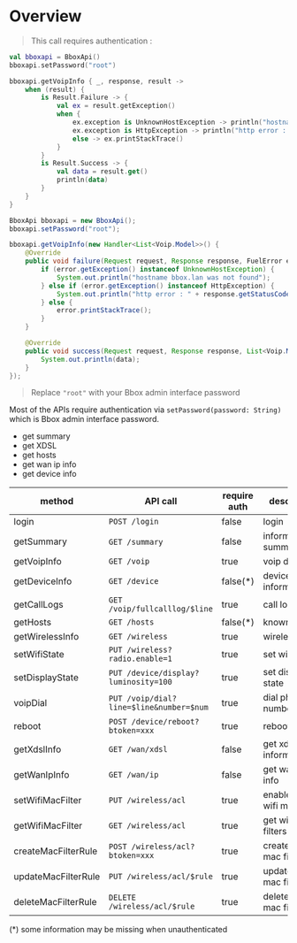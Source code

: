 # Overview

> This call requires authentication :

```kotlin
val bboxapi = BboxApi()
bboxapi.setPassword("root")

bboxapi.getVoipInfo { _, response, result ->
    when (result) {
        is Result.Failure -> {
            val ex = result.getException()
            when {
                ex.exception is UnknownHostException -> println("hostname bbox.lan was not found")
                ex.exception is HttpException -> println("http error : ${response.statusCode}")
                else -> ex.printStackTrace()
            }
        }
        is Result.Success -> {
            val data = result.get()
            println(data)
        }
    }
}
```

```java
BboxApi bboxapi = new BboxApi();
bboxapi.setPassword("root");

bboxapi.getVoipInfo(new Handler<List<Voip.Model>>() {
    @Override
    public void failure(Request request, Response response, FuelError error) {
        if (error.getException() instanceof UnknownHostException) {
            System.out.println("hostname bbox.lan was not found");
        } else if (error.getException() instanceof HttpException) {
            System.out.println("http error : " + response.getStatusCode());
        } else {
            error.printStackTrace();
        }
    }

    @Override
    public void success(Request request, Response response, List<Voip.Model> data) {
        System.out.println(data);
    }
});
```
> Replace `"root"` with your Bbox admin interface password

Most of the APIs require authentication via `setPassword(password: String)` which is Bbox admin interface password.

* get summary
* get XDSL
* get hosts
* get wan ip info
* get device info


| method              | API call                               | require auth | description                    
|---------------------|----------------------------------------|---------------|--------------------------------
| login               | `POST /login`                            | false | login                          
| getSummary          | `GET /summary`                           | false | information summary            
| getVoipInfo         | `GET /voip`                              | true | voip data                      
| getDeviceInfo       | `GET /device`                            | false(*) | device information             
| getCallLogs         | `GET /voip/fullcalllog/$line`            | true | call log                       
| getHosts            | `GET /hosts`                             | false(*) | known hosts                    
| getWirelessInfo     | `GET /wireless`                          | true | wireless info                  
| setWifiState        | `PUT /wireless?radio.enable=1`           | true | set wifi state                 
| setDisplayState     | `PUT /device/display?luminosity=100`     | true | set display state              
| voipDial            | `PUT /voip/dial?line=$line&number=$num`  | true | dial phone number              
| reboot              | `POST /device/reboot?btoken=xxx`         | true | reboot bbox                    
| getXdslInfo         | `GET /wan/xdsl`                          | false | get xdsl information           
| getWanIpInfo        | `GET /wan/ip`                            | false | get wan ip info                
| setWifiMacFilter    | `PUT /wireless/acl`                      | true | enable/disable wifi mac filter 
| getWifiMacFilter    | `GET /wireless/acl`                      | true | get wifi mac filters           
| createMacFilterRule | `POST /wireless/acl?btoken=xxx`          | true | create wifi mac filter         
| updateMacFilterRule | `PUT /wireless/acl/$rule`                | true | update wifi mac filter         
| deleteMacFilterRule | `DELETE /wireless/acl/$rule`             | true | delete wifi mac filter         

(*) some information may be missing when unauthenticated